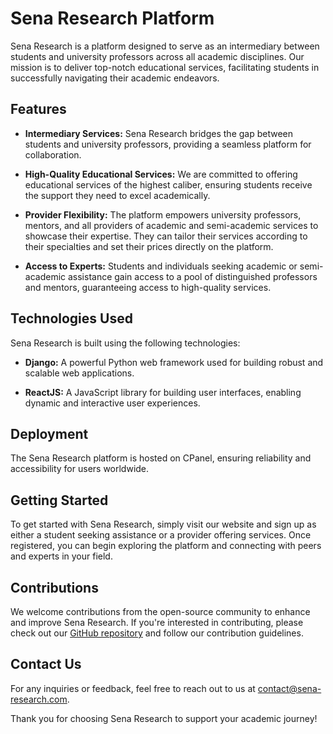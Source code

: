 # Sena Research Platform

Sena Research is a platform designed to serve as an intermediary between students and university professors across all academic disciplines. Our mission is to deliver top-notch educational services, facilitating students in successfully navigating their academic endeavors.

## Features

- **Intermediary Services:** Sena Research bridges the gap between students and university professors, providing a seamless platform for collaboration.

- **High-Quality Educational Services:** We are committed to offering educational services of the highest caliber, ensuring students receive the support they need to excel academically.

- **Provider Flexibility:** The platform empowers university professors, mentors, and all providers of academic and semi-academic services to showcase their expertise. They can tailor their services according to their specialties and set their prices directly on the platform.

- **Access to Experts:** Students and individuals seeking academic or semi-academic assistance gain access to a pool of distinguished professors and mentors, guaranteeing access to high-quality services.

## Technologies Used

Sena Research is built using the following technologies:

- **Django:** A powerful Python web framework used for building robust and scalable web applications.

- **ReactJS:** A JavaScript library for building user interfaces, enabling dynamic and interactive user experiences.

## Deployment

The Sena Research platform is hosted on CPanel, ensuring reliability and accessibility for users worldwide.

## Getting Started

To get started with Sena Research, simply visit our website and sign up as either a student seeking assistance or a provider offering services. Once registered, you can begin exploring the platform and connecting with peers and experts in your field.

## Contributions

We welcome contributions from the open-source community to enhance and improve Sena Research. If you're interested in contributing, please check out our [GitHub repository](https://github.com/your-repo) and follow our contribution guidelines.

## Contact Us

For any inquiries or feedback, feel free to reach out to us at [contact@sena-research.com](mailto:contact@sena-research.com).

Thank you for choosing Sena Research to support your academic journey!
